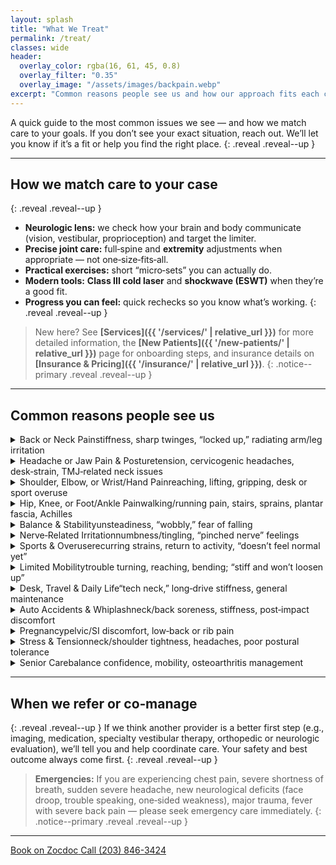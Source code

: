 ```yaml
---
layout: splash
title: "What We Treat"
permalink: /treat/
classes: wide
header:
  overlay_color: rgba(16, 61, 45, 0.8)
  overlay_filter: "0.35"
  overlay_image: "/assets/images/backpain.webp"
excerpt: "Common reasons people see us and how our approach fits each case."
---
```


A quick guide to the most common issues we see — and how we match care to your goals. If you don’t see your exact situation, reach out. We’ll let you know if it’s a fit or help you find the right place.
{: .reveal .reveal--up }

---

## How we match care to your case
{: .reveal .reveal--up }
- **Neurologic lens:** we check how your brain and body communicate (vision, vestibular, proprioception) and target the limiter.
- **Precise joint care:** full‑spine and **extremity** adjustments when appropriate — not one‑size‑fits‑all.
- **Practical exercises:** short “micro‑sets” you can actually do.
- **Modern tools:** **Class III cold laser** and **shockwave (ESWT)** when they’re a good fit.
- **Progress you can feel:** quick rechecks so you know what’s working.
{: .reveal .reveal--up }

> New here? See **[Services]({{ '/services/' | relative_url }})** for more detailed information, the **[New Patients]({{ '/new-patients/' | relative_url }})** page for onboarding steps, and insurance details on **[Insurance & Pricing]({{ '/insurance/' | relative_url }})**.
{: .notice--primary .reveal .reveal--up }

---

## Common reasons people see us

<section id="treat-conditions" class="faq">
  <details class="reveal reveal--up">
    <summary><span class="term">Back or Neck Pain</span><span class="desc">stiffness, sharp twinges, “locked up,” radiating arm/leg irritation</span></summary>
    <div class="faq__content">
      Examples: mechanical low back pain, neck pain/tension, mid‑back/rib irritation, sciatica‑like leg pain, post‑whiplash soreness (after medical clearance).
      <br><br>
      <em>What often helps:</em>
      <ul>
        <li><a href="{{ '/services/full-spine-extremities/' | relative_url }}">Full‑Spine & Extremities</a> — specific joint work to restore motion and comfort</li>
        <li><a href="{{ '/services/neurologic-approach/' | relative_url }}">Neurologic Approach</a> — timing/coordination and input → output</li>
        <li><a href="{{ '/services/laser-therapy/' | relative_url }}">Cold Laser (Class III)</a> — calm irritation and support recovery</li>
      </ul>
    </div>
  </details>

  <details class="reveal reveal--up">
    <summary><span class="term">Headache or Jaw Pain &amp; Posture</span><span class="desc">tension, cervicogenic headaches, desk‑strain, TMJ‑related neck issues</span></summary>
    <div class="faq__content">
      Examples: tension‑type headaches, neck‑related headaches, jaw discomfort tied to neck position, upper‑back/shoulder tightness from screen time.
      <br><br>
      <em>What often helps:</em>
      <ul>
        <li><a href="{{ '/services/neurologic-approach/' | relative_url }}">Neurologic Approach</a> — visual/vestibular input, neck control</li>
        <li><a href="{{ '/services/full-spine-extremities/' | relative_url }}">Full‑Spine & Extremities</a> — gentle, precise adjustments</li>
        <li>Simple posture exercises & micro‑break strategies</li>
      </ul>
    </div>
  </details>

  <details class="reveal reveal--up">
    <summary><span class="term">Shoulder, Elbow, or Wrist/Hand Pain</span><span class="desc">reaching, lifting, gripping, desk or sport overuse</span></summary>
    <div class="faq__content">
      Examples: rotator‑cuff irritation/impingement, biceps/pectoralis tightness, tennis or golfer’s elbow, forearm tendon overload, desk‑related wrist/thumb pain.
      <br><br>
      <em>What often helps:</em>
      <ul>
        <li><a href="{{ '/services/full-spine-extremities/' | relative_url }}">Extremity Adjusting</a> — shoulder, elbow, wrist, hand</li>
        <li><a href="{{ '/services/laser-therapy/' | relative_url }}">Cold Laser (Class III)</a> — tissue calm + circulation</li>
        <li><a href="{{ '/services/shockwave-therapy-eswt/' | relative_url }}">Shockwave (ESWT)</a> — stubborn tendon spots</li>
      </ul>
    </div>
  </details>

  <details class="reveal reveal--up">
    <summary><span class="term">Hip, Knee, or Foot/Ankle Pain</span><span class="desc">walking/running pain, stairs, sprains, plantar fascia, Achilles</span></summary>
    <div class="faq__content">
      Examples: hip stiffness, IT‑band/patellofemoral pain, knee osteoarthritis management, ankle sprain recovery, limited big‑toe motion, plantar fasciitis, Achilles tendinopathy.
      <br><br>
      <em>What often helps:</em>
      <ul>
        <li><a href="{{ '/services/full-spine-extremities/' | relative_url }}">Extremity Adjusting</a> — hip, knee, ankle, foot</li>
        <li><a href="{{ '/services/shockwave-therapy-eswt/' | relative_url }}">Shockwave (ESWT)</a> — plantar fascia, Achilles, chronic tendons</li>
        <li><a href="{{ '/services/laser-therapy/' | relative_url }}">Cold Laser (Class III)</a> — support tissue recovery</li>
      </ul>
    </div>
  </details>

  <details class="reveal reveal--up">
    <summary><span class="term">Balance &amp; Stability</span><span class="desc">unsteadiness, “wobbly,” fear of falling</span></summary>
    <div class="faq__content">
      Examples: trouble on uneven ground or stairs, history of falls, post‑injury “doesn’t feel steady yet.”
      <br><br>
      <em>What often helps:</em>
      <ul>
        <li><a href="{{ '/services/balance-stability/' | relative_url }}">Balance & Stability</a> — visual/vestibular/proprioceptive exercises</li>
        <li><a href="{{ '/services/neurologic-approach/' | relative_url }}">Neurologic Approach</a> — map input → output; risk‑of‑fall score with balance tracker</li>
      </ul>
    </div>
  </details>

  <details class="reveal reveal--up">
    <summary><span class="term">Nerve‑Related Irritation</span><span class="desc">numbness/tingling, “pinched nerve” feelings</span></summary>
    <div class="faq__content">
      Examples: radiating arm pain from the neck, piriformis‑style sciatic irritation, hand numbness from overuse or position.
      <br><br>
      <em>What often helps:</em>
      <ul>
        <li><a href="{{ '/services/neurologic-approach/' | relative_url }}">Neurologic Approach</a> — clarify input, improve control</li>
        <li><a href="{{ '/services/full-spine-extremities/' | relative_url }}">Full‑Spine & Extremities</a> — restore local joint motion</li>
        <li><a href="{{ '/services/laser-therapy/' | relative_url }}">Cold Laser (Class III)</a> — support calming irritated tissue</li>
      </ul>
      <p><strong>Urgent referral:</strong> new or progressive weakness, loss of bowel/bladder control, saddle anesthesia, unexplained severe pain — please seek emergency care.</p>
    </div>
  </details>

  <details class="reveal reveal--up">
    <summary><span class="term">Sports &amp; Overuse</span><span class="desc">recurring strains, return to activity, “doesn’t feel normal yet”</span></summary>
    <div class="faq__content">
      Examples: hamstring/calf strains, shoulder tendons, runners with hip/knee/ankle chain issues, cyclists with neck/low‑back tightness.
      <br><br>
      <em>What often helps:</em>
      <ul>
        <li><a href="{{ '/services/neurologic-approach/' | relative_url }}">Neurologic Approach</a> — timing/coordination</li>
        <li><a href="{{ '/services/full-spine-extremities/' | relative_url }}">Full‑Spine & Extremities</a> — restore motion where it matters</li>
        <li><a href="{{ '/services/shockwave-therapy-eswt/' | relative_url }}">Shockwave (ESWT)</a> or <a href="{{ '/services/laser-therapy/' | relative_url }}">Cold Laser</a> when appropriate</li>
      </ul>
    </div>
  </details>

  <details class="reveal reveal--up">
    <summary><span class="term">Limited Mobility</span><span class="desc">trouble turning, reaching, bending; “stiff and won’t loosen up”</span></summary>
    <div class="faq__content">
      Examples: shoulder that won’t reach overhead, back/hip that’s stiff getting out of a chair, ankle that never “came back” after a sprain, post‑injury stiffness once medically cleared.
      <br><br>
      <em>What often helps:</em>
      <ul>
        <li><a href="{{ '/services/full-spine-extremities/' | relative_url }}">Full‑Spine & Extremities</a> — precise joint work to restore motion</li>
        <li><a href="{{ '/services/neurologic-approach/' | relative_url }}">Neurologic Approach</a> — improve timing/coordination so motion “sticks”</li>
        <li>Targeted mobility exercises & light isometrics you can do at home</li>
        <li><a href="{{ '/services/laser-therapy/' | relative_url }}">Cold Laser (Class III)</a> — support tissue recovery when irritable</li>
      </ul>
    </div>
  </details>

  <details class="reveal reveal--up">
    <summary><span class="term">Desk, Travel &amp; Daily Life</span><span class="desc">“tech neck,” long‑drive stiffness, general maintenance</span></summary>
    <div class="faq__content">
      Examples: neck/upper‑back tightness from screens, hip flexor stiffness from sitting, low‑back fatigue with chores or yard work.
      <br><br>
      <em>What often helps:</em>
      <ul>
        <li>Short posture breaks, breathing exercises, and easy mobility sets</li>
        <li><a href="{{ '/services/full-spine-extremities/' | relative_url }}">Full‑Spine & Extremities</a> — when joints feel “stuck”</li>
      </ul>
    </div>
  </details>

  <details class="reveal reveal--up">
    <summary><span class="term">Auto Accidents &amp; Whiplash</span><span class="desc">neck/back soreness, stiffness, post‑impact discomfort</span></summary>
    <div class="faq__content">
      After medical clearance, we focus on gentle, progressive care to restore comfortable motion and control.  
      <br><br>
      <em>What often helps:</em>
      <ul>
        <li><a href="{{ '/services/neurologic-approach/' | relative_url }}">Neurologic Approach</a> — head/eye coordination, balance, and graded movement</li>
        <li><a href="{{ '/services/full-spine-extremities/' | relative_url }}">Precise Adjusting</a> — cervical/thoracic when appropriate and comfortable</li>
        <li><a href="{{ '/services/laser-therapy/' | relative_url }}">Cold Laser</a> — calm irritation in sensitive tissues</li>
      </ul>
    </div>
  </details>

  <details class="reveal reveal--up">
    <summary><span class="term">Pregnancy</span><span class="desc">pelvic/SI discomfort, low‑back or rib pain</span></summary>
    <div class="faq__content">
      Gentle, comfortable positioning with care tailored to each stage. We use light, precise techniques and simple at‑home exercises to support comfort and mobility.
      <br><br>
      <em>What often helps:</em>
      <ul>
        <li><a href="{{ '/services/full-spine-extremities/' | relative_url }}">Gentle Adjusting</a> — pelvis, low back, and ribs as appropriate</li>
        <li>Breathing and position strategies for daily activities</li>
        <li>Short mobility and stability exercises that feel good</li>
      </ul>
    </div>
  </details>

  <details class="reveal reveal--up">
    <summary><span class="term">Stress &amp; Tension</span><span class="desc">neck/shoulder tightness, headaches, poor postural tolerance</span></summary>
    <div class="faq__content">
      Practical ways to reduce day‑to‑day strain. We blend movement breaks, breathing work, and targeted joint care to help you feel and move better.
      <br><br>
      <em>What often helps:</em>
      <ul>
        <li>“Micro‑breaks,” breathing, and posture strategies</li>
        <li><a href="{{ '/services/neurologic-approach/' | relative_url }}">Neurologic Approach</a> — neck control and visual/vestibular inputs</li>
        <li><a href="{{ '/services/full-spine-extremities/' | relative_url }}">Precise Adjusting</a> — when joints feel locked or guarded</li>
      </ul>
    </div>
  </details>

  <details class="reveal reveal--up">
    <summary><span class="term">Senior Care</span><span class="desc">balance confidence, mobility, osteoarthritis management</span></summary>
    <div class="faq__content">
      Right‑sized plans for staying active and steady. We emphasize comfort, safety, and measurable progress you can feel in daily life.
      <br><br>
      <em>What often helps:</em>
      <ul>
        <li><a href="{{ '/services/balance-stability/' | relative_url }}">Balance &amp; Stability</a> — trackable risk‑of‑fall score and simple progressions</li>
        <li><a href="{{ '/services/full-spine-extremities/' | relative_url }}">Gentle Adjusting</a> — to restore comfortable motion</li>
        <li>Light strength and mobility “micro‑sets” tailored to you</li>
      </ul>
    </div>
  </details>
</section>

---

## When we refer or co‑manage
{: .reveal .reveal--up }
If we think another provider is a better first step (e.g., imaging, medication, specialty vestibular therapy, orthopedic or neurologic evaluation), we’ll tell you and help coordinate care. Your safety and best outcome always come first.
{: .reveal .reveal--up }

> **Emergencies:** If you are experiencing chest pain, severe shortness of breath, sudden severe headache, new neurological deficits (face droop, trouble speaking, one‑sided weakness), major trauma, fever with severe back pain — please seek emergency care immediately.
{: .notice--primary .reveal .reveal--up }

---

<div class="contact-actions reveal reveal--up">
  <a href="https://www.zocdoc.com/practice/cranbury-chiropractic-center-43835" class="btn">
    <span class="btn-label">Book on Zocdoc</span>
  </a>
  <a href="tel:+12038463424" class="btn">
    <span class="btn-label">Call (203) 846-3424</span>
  </a>
</div>
